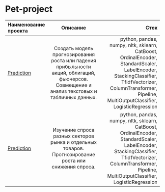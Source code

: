 # Pet-project


| Наименование проекта | Описание  |Стек|
|:------------- |:---------------:| -------------:|
|[Prediction](https://clck.ru/39oKb4)|Создать модель прогнозирования роста или падения прибыльности акций, облигаций, фьючерсов. Совмещение и анализ текстовых и табличных данных.|python, pandas, numpy, nltk, sklearn, CatBoost, OrdinalEncoder, StandardScaler, LabelEncoder, StackingClassifier, TfidfVectorizer, ColumnTransformer, Pipeline, MultiOutputClassifier, LogisticRegression|
|[Prediction](https://clck.ru/39oKb4)|Изучение спроса разных секторов рынка и отдельных товаров. Прогнозирование роста или снижения спроса.|python, pandas, numpy, nltk, sklearn, CatBoost, OrdinalEncoder, StandardScaler, LabelEncoder, StackingClassifier, TfidfVectorizer, ColumnTransformer, Pipeline, MultiOutputClassifier, LogisticRegression|

